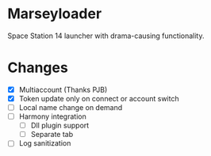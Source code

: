# Marseyloader

Space Station 14 launcher with drama-causing functionality.

# Changes

- [X] Multiaccount (Thanks PJB)
- [X] Token update only on connect or account switch
- [ ] Local name change on demand
- [ ] Harmony integration
   - [ ] Dll plugin support
   - [ ] Separate tab
- [ ] Log sanitization
